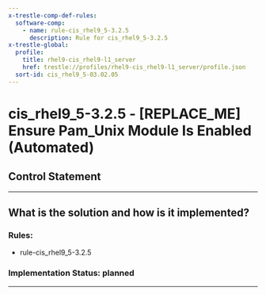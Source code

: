 ```yaml
---
x-trestle-comp-def-rules:
  software-comp:
    - name: rule-cis_rhel9_5-3.2.5
      description: Rule for cis_rhel9_5-3.2.5
x-trestle-global:
  profile:
    title: rhel9-cis_rhel9-l1_server
    href: trestle://profiles/rhel9-cis_rhel9-l1_server/profile.json
  sort-id: cis_rhel9_5-03.02.05
---
```


# cis_rhel9_5-3.2.5 - \[REPLACE_ME\] Ensure Pam_Unix Module Is Enabled (Automated)

## Control Statement

______________________________________________________________________

## What is the solution and how is it implemented?

<!-- For implementation status enter one of: implemented, partial, planned, alternative, not-applicable -->

<!-- Note that the list of rules under ### Rules: is read-only and changes will not be captured after assembly to JSON -->

<!-- Add control implementation description here for control: cis_rhel9_5-3.2.5 -->

### Rules:

  - rule-cis_rhel9_5-3.2.5

### Implementation Status: planned

______________________________________________________________________
